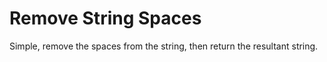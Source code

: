 # Remove String Spaces

Simple, remove the spaces from the string, then return the resultant string.

